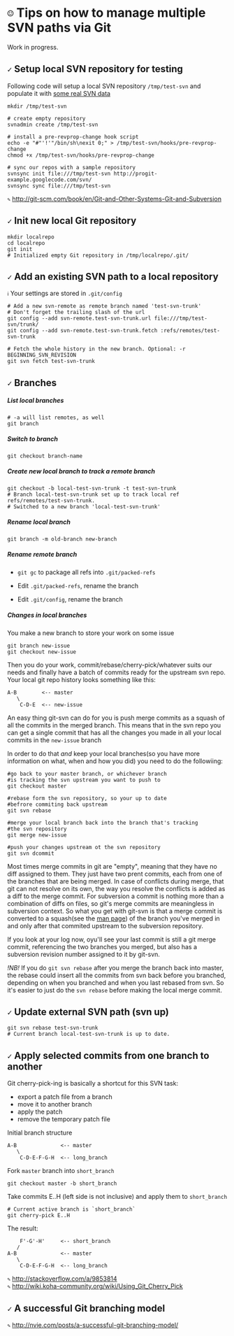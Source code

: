 `☺` Tips on how to manage multiple SVN paths via Git 
====================================================

Work in progress.
  
    
  
  
  


`✓` Setup local SVN repository for testing
------------------------------------------

Following code will setup a local SVN repository `/tmp/test-svn`
and populate it with [some real SVN data](http://progit-example.googlecode.com/svn/)

    mkdir /tmp/test-svn

    # create empty repository
    svnadmin create /tmp/test-svn

    # install a pre-revprop-change hook script
    echo -e "#"'!'"/bin/sh\nexit 0;" > /tmp/test-svn/hooks/pre-revprop-change
    chmod +x /tmp/test-svn/hooks/pre-revprop-change

    # sync our repos with a sample repository
    svnsync init file:///tmp/test-svn http://progit-example.googlecode.com/svn/
    svnsync sync file:///tmp/test-svn

`✎` http://git-scm.com/book/en/Git-and-Other-Systems-Git-and-Subversion




`✓` Init new local Git repository
---------------------------------

    mkdir localrepo
    cd localrepo
    git init
    # Initialized empty Git repository in /tmp/localrepo/.git/




`✓` Add an existing SVN path to a local repository
--------------------------------------------------

`ℹ` Your settings are stored in `.git/config`

    # Add a new svn-remote as remote branch named 'test-svn-trunk'
    # Don't forget the trailing slash of the url
    git config --add svn-remote.test-svn-trunk.url file:///tmp/test-svn/trunk/
    git config --add svn-remote.test-svn-trunk.fetch :refs/remotes/test-svn-trunk

    # Fetch the whole history in the new branch. Optional: -r BEGINNING_SVN_REVISION
    git svn fetch test-svn-trunk




`✓` Branches
------------

##### List local branches

	# -a will list remotes, as well
    git branch


##### Switch to branch

    git checkout branch-name


##### Create new local branch to track a remote branch

    git checkout -b local-test-svn-trunk -t test-svn-trunk
    # Branch local-test-svn-trunk set up to track local ref refs/remotes/test-svn-trunk.
    # Switched to a new branch 'local-test-svn-trunk'


##### Rename local branch

    git branch -m old-branch new-branch


##### Rename remote branch

* `git gc` to package all refs into `.git/packed-refs`

* Edit `.git/packed-refs`, rename the branch

* Edit `.git/config`, rename the branch


##### Changes in local branches
You make a new branch to store your work on some issue

    git branch new-issue
    git checkout new-issue

Then you do your work, commit/rebase/cherry-pick/whatever suits our needs
and finally have a batch of commits ready for the upstream svn repo. Your local
git repo history looks something like this:

    A-B        <-- master
       \
        C-D-E  <-- new-issue

An easy thing git-svn can do for you is push merge commits as a squash of all the
commits in the merged branch. This means that in the svn repo you can get a single
commit that has all the changes you made in all your local commits in the `new-issue` branch

In order to do that *and* keep your local branches(so you have more information on
what, when and how you did) you need to do the followiing:

    #go back to your master branch, or whichever branch
    #is tracking the svn upstream you want to push to
    git checkout master

    #rebase form the svn repository, so your up to date
    #befrore commiting back upstream
    git svn rebase

    #merge your local branch back into the branch that's tracking
    #the svn repository
    git merge new-issue

    #push your changes upstream ot the svn repository
    git svn dcommit


Most times merge commits in git are "empty", meaning that they have no
diff assigned to them. They just have two prent commits, each from one of the
branches that are being merged. In case of conflicts during merge, that
git can not resolve on its own, the way you resolve the conflicts is added as
a diff to the merge commit.
For subversion a commit is nothing more than a combination of diffs on files, so
git's merge commits are meaningless in subversion context. So what you get with
git-svn is that a merge commit is converted to a squash(see the [man page](http://linux.die.net/man/1/git-merge))
of the branch you've merged in and only after that commited upstream to the subversion repository.

If you look at your log now, oyu'll see your last commit is still a git merge
commit, referencing the two branches you merged, but also has a subversion
revision number assigned to it by git-svn.

*!NB!* If you do `git svn rebase` after you merge the branch back into master,
the rebase could insert all the commits from svn back before you branched, depending
on when you branched and when you last rebased from svn. So it's easier to just do
the `svn rebase` before making the local merge commit.


`✓` Update external SVN path (svn up)
-------------------------------------

    git svn rebase test-svn-trunk
    # Current branch local-test-svn-trunk is up to date.




`✓` Apply selected commits from one branch to another 
-----------------------------------------------------

Git cherry-pick-ing is basically a shortcut for this SVN task:

* export a patch file from a branch
* move it to another branch
* apply the patch
* remove the temporary patch file

Initial branch structure

    A-B              <-- master
       \
        C-D-E-F-G-H  <-- long_branch

Fork `master` branch into `short_branch`

    git checkout master -b short_branch


Take commits E..H (left side is not inclusive) and apply them to `short_branch`

    # Current active branch is `short_branch`
    git cherry-pick E..H


The result:

        F'-G'-H'     <-- short_branch
       /
    A-B              <-- master
       \
        C-D-E-F-G-H  <-- long_branch

`✎` http://stackoverflow.com/a/9853814  
`✎` http://wiki.koha-community.org/wiki/Using_Git_Cherry_Pick




`✓` A successful Git branching model
------------------------------------
`✎` http://nvie.com/posts/a-successful-git-branching-model/
